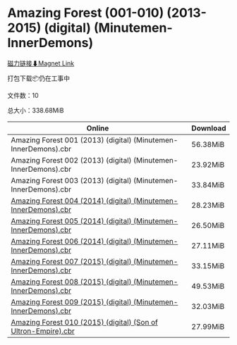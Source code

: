 # Amazing Forest (001-010) (2013-2015) (digital) (Minutemen-InnerDemons)

[磁力链接⬇Magnet Link](magnet:?xt=urn:btih:4b2d6f0395f57ab73d9aef5a649085f76ba0e39a&dn=Amazing%20Forest%20%28001-010%29%20%282013-2015%29%20%28digital%29%20%28Minutemen-InnerDemons%29)

打包下载📦仍在工事中

文件数：10

总大小：338.68MiB

Online | Download
--- | ---
Amazing Forest 001 (2013) (digital) (Minutemen-InnerDemons).cbr | 56.38MiB
Amazing Forest 002 (2013) (digital) (Minutemen-InnerDemons).cbr | 23.92MiB
Amazing Forest 003 (2013) (digital) (Minutemen-InnerDemons).cbr | 33.84MiB
[Amazing Forest 004 (2014) (digital) (Minutemen-InnerDemons).cbr](https://github.com/alicewish/markdown/blob/master/comic/Amazing-Forest-004-2014-digital-Minutemen-InnerDemons-cbr.md) | 28.23MiB
[Amazing Forest 005 (2014) (digital) (Minutemen-InnerDemons).cbr](https://github.com/alicewish/markdown/blob/master/comic/Amazing-Forest-005-2014-digital-Minutemen-InnerDemons-cbr.md) | 26.50MiB
[Amazing Forest 006 (2014) (digital) (Minutemen-InnerDemons).cbr](https://github.com/alicewish/markdown/blob/master/comic/Amazing-Forest-006-2014-digital-Minutemen-InnerDemons-cbr.md) | 27.11MiB
[Amazing Forest 007 (2015) (digital) (Minutemen-InnerDemons).cbr](https://github.com/alicewish/markdown/blob/master/comic/Amazing-Forest-007-2015-digital-Minutemen-InnerDemons-cbr.md) | 33.15MiB
[Amazing Forest 008 (2015) (digital) (Minutemen-InnerDemons).cbr](https://github.com/alicewish/markdown/blob/master/comic/Amazing-Forest-008-2015-digital-Minutemen-InnerDemons-cbr.md) | 49.53MiB
[Amazing Forest 009 (2015) (digital) (Minutemen-InnerDemons).cbr](https://github.com/alicewish/markdown/blob/master/comic/Amazing-Forest-009-2015-digital-Minutemen-InnerDemons-cbr.md) | 32.03MiB
[Amazing Forest 010 (2015) (digital) (Son of Ultron-Empire).cbr](https://github.com/alicewish/markdown/blob/master/comic/Amazing-Forest-010-2015-digital-Son-of-Ultron-Empire-cbr.md) | 27.99MiB
